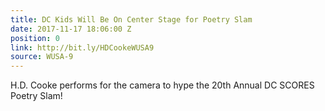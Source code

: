 ```yaml
---
title: DC Kids Will Be On Center Stage for Poetry Slam
date: 2017-11-17 18:06:00 Z
position: 0
link: http://bit.ly/HDCookeWUSA9
source: WUSA-9
---
```


H.D. Cooke performs for the camera to hype the 20th Annual DC SCORES Poetry Slam!